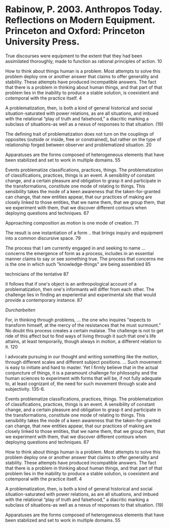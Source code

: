 # Rabinow, P. 2003. Anthropos Today. Reflections on Modern Equipment. Princeton and Oxford: Princeton University Press.


True discourses were equipment to the extent that they had been assimilated thoroughly, made to  function as rational principles of action. 10

How to think about things human is a problem. Most attempts to solve this problem deploy one or another answer that claims to offer generality and stability. These attempts have produced incompatible answers. The fact that there is a problem in thinking about human things, and that part of that problem lies in the inability to produce a stable solution, is coexistent and cotemporal with the practice itself. 4

A problematization, then, is both a kind of general historical and social situation-saturated with power relations, as are all situations, and imbued with the relational “play of truth and falsehood,” a diacritic marking a subclass of situations-as well as a nexus of responses to that situation. (19)

The defining trait of problematization does not turn on the couplings of opposites (outside or inside, free or constrained), but rather on the type of relationship forged between observer and problematized situation. 20

Apparatuses are the forms composed of heterogeneous elements that have been stabilized and set to work in multiple domains. 55

Events problematize classifications, practices, things. The problematization of classifications, practices, things is an event. A sensibility of constant change, and a certain pleasure and obligation to grasp it and participate in the transformations, constitute one mode of relating to things. This sensibility takes the mode of a keen awareness that the taken-for-granted can change, that new entities appear, that our practices of making are closely linked to those entities, that we name them, that we group them, that we experiment with them,  that we discover different contours when deploying questions and techniques. 67

Approaching composition as motion is one mode of creation. 71


The result is one instantiation of a form .. that brings inquiry and equipment into a common discursive space. 79

The process that I am currently engaged in and seeking to name  ... concerns the emergence of form as a process, includes in an essential manner claims to say or see something true. The process that concerns me is the one in which such "knowledge-things" are being assembled 85

technicians of the tentative 87

it follows that if one's object is an anthropological account of a problematization, then one's informants will differ from each other. The challenge lies in finding an experiential and experimental site that would provide a contemporary instance. 87

_Durcharbeiten_

For, in thinking through problems, ... the one who inquires "expects to transform himself, at the mercy of the resistances that he must surmount." No doubt this process creates a certain malaise. The challenge is not to get ride of this affect but to find ways of living through it such that one's life attains, at least temporarily, though always in motion, a different relation to it. 120

I advocate pursuing in our thought and writing something like the motion, through different scales and different subject positions. ... Such movement is easy to initiate and hard to master. Yet I firmly believe that in the actual conjuncture of things, it is a paramount challenge for philosophy and the human sciences to experiment with forms that will be, if not fully adequate to, at least cognizant of, the need for such movement through scale and subjectivity. 135-6.


Events problematize classifications, practices, things. The problematization of classifications, practices, things is an event. A sensibility of constant change, and a certain pleasure and obligation to grasp it and participate in the transformations, constitute one mode of relating to things. This sensibility takes the mode of a keen awareness that the taken-for-granted can change, that new entities appear, that our practices of making are closely linked to those entities, that we name them, that we group them, that we experiment with them,  that we discover different contours when deploying questions and techniques. 67

How to think about things human is a problem. Most attempts to solve this problem deploy one or another answer that claims to offer generality and stability. These attempts have produced incompatible answers. The fact that there is a problem in thinking about human things, and that part of that problem lies in the inability to produce a stable solution, is coexistent and cotemporal with the practice itself. 4

A problematization, then, is both a kind of general historical and social situation-saturated with power relations, as are all situations, and imbued with the relational “play of truth and falsehood,” a diacritic marking a subclass of situations-as well as a nexus of responses to that situation. (19)

Apparatuses are the forms composed of heterogeneous elements that have been stabilized and set to work in multiple domains. 55
